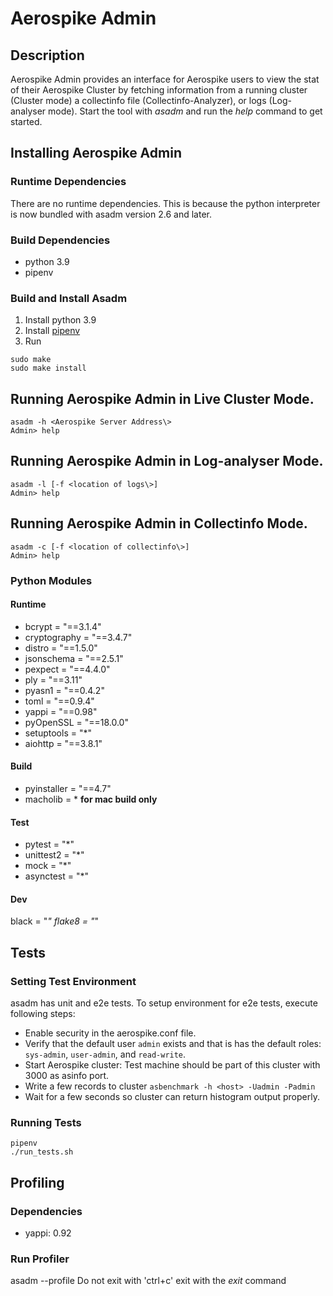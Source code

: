 # Aerospike Admin

## Description
Aerospike Admin provides an interface for Aerospike users to view the stat
of their Aerospike Cluster by fetching information from a running cluster (Cluster mode) 
a collectinfo file (Collectinfo-Analyzer), or logs (Log-analyser mode).
Start the tool with *asadm* and run the *help* command to get started.

## Installing Aerospike Admin
### Runtime Dependencies
There are no runtime dependencies.  This is because the python interpreter is now 
bundled with asadm version 2.6 and later.

### Build Dependencies
- python 3.9
- pipenv

### Build and Install Asadm
1. Install python 3.9
2. Install [pipenv](https://pypi.org/project/pipenv/)
3. Run
```
sudo make
sudo make install
```

## Running Aerospike Admin in Live Cluster Mode.
```
asadm -h <Aerospike Server Address\>
Admin> help
```

## Running Aerospike Admin in Log-analyser Mode.
```
asadm -l [-f <location of logs\>]
Admin> help
```

## Running Aerospike Admin in Collectinfo Mode.
```
asadm -c [-f <location of collectinfo\>]
Admin> help
```


### Python Modules
#### Runtime
- bcrypt = "==3.1.4"
- cryptography = "==3.4.7"
- distro = "==1.5.0"
- jsonschema = "==2.5.1"
- pexpect = "==4.4.0"
- ply = "==3.11"
- pyasn1 = "==0.4.2"
- toml = "==0.9.4"
- yappi = "==0.98"
- pyOpenSSL = "==18.0.0"
- setuptools = "*"
- aiohttp = "==3.8.1"


#### Build
- pyinstaller = "==4.7"
- macholib = * **for mac build only**

#### Test
- pytest = "*"
- unittest2 = "*"
- mock = "*"
- asynctest = "*"

#### Dev
black = "*"
flake8 = "*"

## Tests

### Setting Test Environment
asadm has unit and e2e tests. To setup environment for e2e tests, execute following steps:
- Enable security in the aerospike.conf file.
- Verify that the default user `admin` exists and that is has the default roles: `sys-admin`, `user-admin`, and `read-write`. 
- Start Aerospike cluster: Test machine should be part of this cluster with 3000 as asinfo port.
- Write a few records to cluster `asbenchmark -h <host> -Uadmin -Padmin`
- Wait for a few seconds so cluster can return histogram output properly.

### Running Tests
```
pipenv
./run_tests.sh
```

## Profiling
### Dependencies
- yappi: 0.92

### Run Profiler
asadm --profile
Do not exit with 'ctrl+c' exit with the *exit* command
